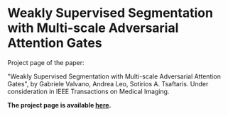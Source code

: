 # Weakly Supervised Segmentation with Multi-scale Adversarial Attention Gates

Project page of the paper: 

"Weakly Supervised Segmentation with Multi-scale Adversarial Attention Gates", by Gabriele Valvano, Andrea Leo, Sotirios A. Tsaftaris. Under consideration in IEEE Transactions on Medical Imaging.

**The project page is available [here](https://gvalvano.github.io/wss-multiscale-adversarial-attention-gates/).**
